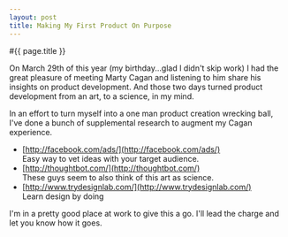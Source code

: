 ```yaml
---
layout: post
title: Making My First Product On Purpose
---
```


#{{ page.title }}

On March 29th of this year (my birthday...glad I didn't skip work) I had the great pleasure of meeting Marty Cagan and listening to him share his insights on product development. And those two days turned product development from an art, to a science, in my mind.

In an effort to turn myself into a one man product creation wrecking ball, I've done a bunch of supplemental research to augment my Cagan experience.  
  
* [http://facebook.com/ads/](http://facebook.com/ads/)  
Easy way to vet ideas with your target audience.  
* [http://thoughtbot.com/](http://thoughtbot.com/)  
These guys seem to also think of this art as science.  
* [http://www.trydesignlab.com/](http://www.trydesignlab.com/)  
Learn design by doing  

  
I'm in a pretty good place at work to give this a go. I'll lead the charge and let you know how it goes. 

